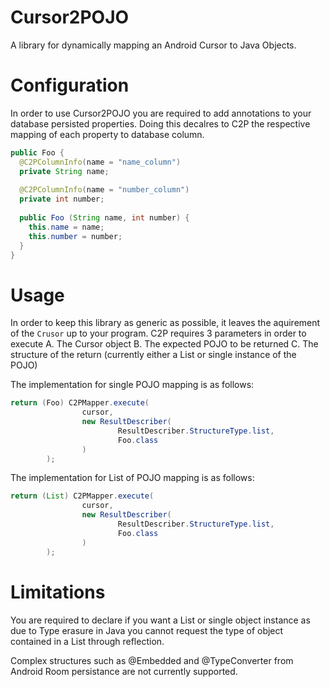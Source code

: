 # Cursor2POJO
A library for dynamically mapping an Android Cursor to Java Objects.

# Configuration

In order to use Cursor2POJO you are required to add annotations to your database persisted properties. 
Doing this decalres to C2P the respective mapping of each property to database column.

```java
public Foo {
  @C2PColumnInfo(name = "name_column")
  private String name;
  
  @C2PColumnInfo(name = "number_column")
  private int number;
  
  public Foo (String name, int number) {
    this.name = name;
    this.number = number;
  }
}
```

# Usage
In order to keep this library as generic as possible, it leaves the aquirement of the `Crusor` up to your program. 
C2P requires 3 parameters in order to execute
A. The Cursor object
B. The expected POJO to be returned
C. The structure of the return (currently either a List or single instance of the POJO)


The implementation for single POJO mapping is as follows:
```java
return (Foo) C2PMapper.execute(
                cursor,
                new ResultDescriber(
                        ResultDescriber.StructureType.list,
                        Foo.class
                )
        );
```


The implementation for List of POJO mapping is as follows:

```java
return (List) C2PMapper.execute(
                cursor,
                new ResultDescriber(
                        ResultDescriber.StructureType.list,
                        Foo.class
                )
        );
```

# Limitations
You are required to declare if you want a List or single object instance as due to Type erasure in Java you cannot request the type of object contained in a List through reflection.

Complex structures such as @Embedded and @TypeConverter from Android Room persistance are not currently supported.
